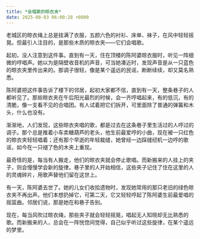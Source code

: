 ```yaml
---
title: *会唱歌的晾衣夹*
date: 2025-08-03 06:00:28 +0800
---
```


老城区的晾衣绳上总是挂满了衣服，五颜六色的衬衫、床单、袜子，在风中轻轻摇晃。但最引人注目的，是那些木质的晾衣夹——它们会唱歌。

起初，没人注意到这件事。直到有一天，住在顶楼的陈阿婆晾衣服时，听见一阵细微的哼唱声。她以为是隔壁收音机的声音，可当她凑近时，发现声音是从一只蓝色的晾衣夹里传出来的。那调子很轻，像是某个遥远的民谣，断断续续，却又莫名熟悉。

陈阿婆把这件事告诉了楼下的邻居，起初大家都不信，直到有一天，整条巷子的人都听见了。那些晾衣夹在午后阳光最烈的时候，会一齐哼唱起来，有的低沉，有的清脆，像一支看不见的合唱团。有人试着把它们拆开，可里面除了普通的弹簧和木头，什么也没有。

渐渐地，人们发现，这些晾衣夹唱的歌，都是过去在这条巷子里生活过的人哼过的调子。那个总是推着小车卖糖葫芦的老头，他生前最爱哼的小曲，现在被一只红色的晾衣夹轻轻唱着；还有那个早逝的年轻裁缝，她曾经一边踩缝纫机一边哼的歌谣，如今在一只褪了色的木夹上重现。

最奇怪的是，每当有人搬走，他们的晾衣夹就会停止歌唱。而新搬来的人挂上的夹子，则会慢慢学会新的旋律。巷子里的人开始相信，这些夹子记住了住在这里的人的灵魂碎片，用歌声替他们留在这世上。

有一天，陈阿婆去世了。她的儿女们收拾遗物时，发现她常用的那只老旧的绿色晾衣夹不再出声。他们本想扔掉它，可第二天，它又轻轻哼起了陈阿婆生前最爱唱的摇篮曲。邻居们说，那是她在和巷子告别。

现在，每当风吹过晾衣绳，那些夹子就会轻轻摇晃，唱起无人知晓却无比熟悉的歌。而新搬来的人，总会在一阵恍惚间觉得，自己似乎听过这些旋律，在某个遥远的梦里。
